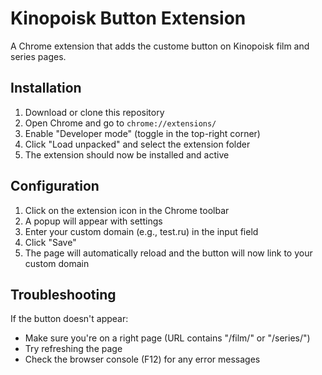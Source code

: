 # Kinopoisk Button Extension

A Chrome extension that adds the custome button on Kinopoisk film and series pages.

## Installation

1. Download or clone this repository
2. Open Chrome and go to `chrome://extensions/`
3. Enable "Developer mode" (toggle in the top-right corner)
4. Click "Load unpacked" and select the extension folder
5. The extension should now be installed and active

## Configuration

1. Click on the extension icon in the Chrome toolbar
2. A popup will appear with settings
3. Enter your custom domain (e.g., test.ru) in the input field
4. Click "Save"
5. The page will automatically reload and the button will now link to your custom domain

## Troubleshooting

If the button doesn't appear:
- Make sure you're on a right page (URL contains "/film/" or "/series/")
- Try refreshing the page
- Check the browser console (F12) for any error messages

